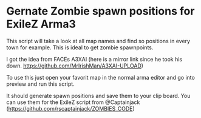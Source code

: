# Gernate Zombie spawn positions for ExileZ Arma3

This script will take a look at all map names and find so positions in every town for example. This is ideal to get zombie spawnpoints.


I got the idea from FACEs A3XAI (here is a mirror link since he took his down. https://github.com/MrIrishMan/A3XAI-UPLOAD)


To use this just open your favorit map in the normal arma editor and go into preview and run this script.

It should generate spawn positions and save them to your clip board.
You can use them for the ExileZ script from @Captainjack (https://github.com/rscaptainjack/ZOMBIES_CODE)
